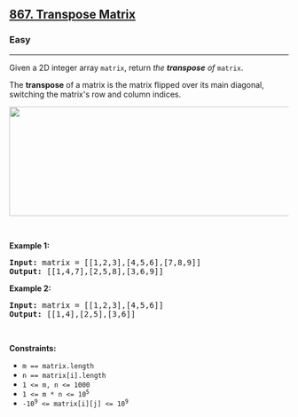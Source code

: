 <h2><a href="https://leetcode.com/problems/transpose-matrix/">867. Transpose Matrix</a></h2><h3>Easy</h3><hr><div data-immersive-translate-walked="c49924ec-a3c1-4556-aec8-822a4808180f"><p data-immersive-translate-walked="c49924ec-a3c1-4556-aec8-822a4808180f" data-immersive-translate-paragraph="1">Given a 2D integer array <code data-immersive-translate-walked="c49924ec-a3c1-4556-aec8-822a4808180f">matrix</code>, return <em data-immersive-translate-walked="c49924ec-a3c1-4556-aec8-822a4808180f">the <strong data-immersive-translate-walked="c49924ec-a3c1-4556-aec8-822a4808180f">transpose</strong> of</em> <code data-immersive-translate-walked="c49924ec-a3c1-4556-aec8-822a4808180f">matrix</code>.</p>

<p data-immersive-translate-walked="c49924ec-a3c1-4556-aec8-822a4808180f" data-immersive-translate-paragraph="1">The <strong data-immersive-translate-walked="c49924ec-a3c1-4556-aec8-822a4808180f">transpose</strong> of a matrix is the matrix flipped over its main diagonal, switching the matrix's row and column indices.</p>

<p data-immersive-translate-walked="c49924ec-a3c1-4556-aec8-822a4808180f"><img alt="" src="https://assets.leetcode.com/uploads/2021/02/10/hint_transpose.png" style="width: 600px; height: 197px;" data-immersive-translate-walked="c49924ec-a3c1-4556-aec8-822a4808180f"></p>

<p data-immersive-translate-walked="c49924ec-a3c1-4556-aec8-822a4808180f">&nbsp;</p>
<p data-immersive-translate-walked="c49924ec-a3c1-4556-aec8-822a4808180f"><strong class="example" data-immersive-translate-walked="c49924ec-a3c1-4556-aec8-822a4808180f" data-immersive-translate-paragraph="1">Example 1:</strong></p>

<pre><strong>Input:</strong> matrix = [[1,2,3],[4,5,6],[7,8,9]]
<strong>Output:</strong> [[1,4,7],[2,5,8],[3,6,9]]
</pre>

<p data-immersive-translate-walked="c49924ec-a3c1-4556-aec8-822a4808180f"><strong class="example" data-immersive-translate-walked="c49924ec-a3c1-4556-aec8-822a4808180f" data-immersive-translate-paragraph="1">Example 2:</strong></p>

<pre><strong>Input:</strong> matrix = [[1,2,3],[4,5,6]]
<strong>Output:</strong> [[1,4],[2,5],[3,6]]
</pre>

<p data-immersive-translate-walked="c49924ec-a3c1-4556-aec8-822a4808180f">&nbsp;</p>
<p data-immersive-translate-walked="c49924ec-a3c1-4556-aec8-822a4808180f"><strong data-immersive-translate-walked="c49924ec-a3c1-4556-aec8-822a4808180f" data-immersive-translate-paragraph="1">Constraints:</strong></p>

<ul data-immersive-translate-walked="c49924ec-a3c1-4556-aec8-822a4808180f">
	<li data-immersive-translate-walked="c49924ec-a3c1-4556-aec8-822a4808180f"><code data-immersive-translate-walked="c49924ec-a3c1-4556-aec8-822a4808180f">m == matrix.length</code></li>
	<li data-immersive-translate-walked="c49924ec-a3c1-4556-aec8-822a4808180f"><code data-immersive-translate-walked="c49924ec-a3c1-4556-aec8-822a4808180f">n == matrix[i].length</code></li>
	<li data-immersive-translate-walked="c49924ec-a3c1-4556-aec8-822a4808180f"><code data-immersive-translate-walked="c49924ec-a3c1-4556-aec8-822a4808180f">1 &lt;= m, n &lt;= 1000</code></li>
	<li data-immersive-translate-walked="c49924ec-a3c1-4556-aec8-822a4808180f"><code data-immersive-translate-walked="c49924ec-a3c1-4556-aec8-822a4808180f">1 &lt;= m * n &lt;= 10<sup>5</sup></code></li>
	<li data-immersive-translate-walked="c49924ec-a3c1-4556-aec8-822a4808180f"><code data-immersive-translate-walked="c49924ec-a3c1-4556-aec8-822a4808180f">-10<sup>9</sup> &lt;= matrix[i][j] &lt;= 10<sup>9</sup></code></li>
</ul>
</div>